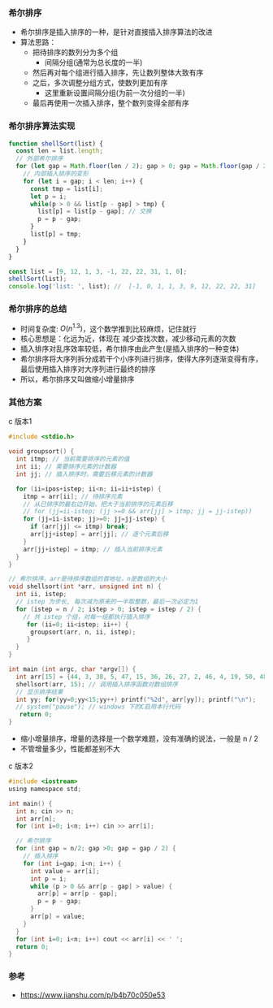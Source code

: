 ### 希尔排序

- 希尔排序是插入排序的一种，是针对直接插入排序算法的改进
- 算法思路：
  * 把待排序的数列分为多个组
    * 间隔分组(通常为总长度的一半)
  * 然后再对每个组进行插入排序，先让数列整体大致有序
  * 之后，多次调整分组方式，使数列更加有序
    * 这里重新设置间隔分组(为前一次分组的一半)
  * 最后再使用一次插入排序，整个数列变得全部有序

### 希尔排序算法实现

```js
function shellSort(list) {
  const len = list.length;
  // 外部希尔排序
  for (let gap = Math.floor(len / 2); gap > 0; gap = Math.floor(gap / 2)) {
    // 内部插入排序的变形
    for (let i = gap; i < len; i++) {
      const tmp = list[i];
      let p = i;
      while(p > 0 && list[p - gap] > tmp) {
        list[p] = list[p - gap]; // 交换
        p = p - gap;
      }
      list[p] = tmp;
    }
  }
}

const list = [9, 12, 1, 3, -1, 22, 22, 31, 1, 0];
shellSort(list);
console.log('list: ', list); //  [-1, 0, 1, 1, 3, 9, 12, 22, 22, 31]
```


### 希尔排序的总结

- 时间复杂度: $O(n^{1.3})$，这个数学推到比较麻烦，记住就行
- 核心思想是：化远为近，体现在 减少查找次数，减少移动元素的次数
- 插入排序对乱序效率较低，希尔排序由此产生(是插入排序的一种变体)
- 希尔排序将大序列拆分成若干个小序列进行排序，使得大序列逐渐变得有序，最后使用插入排序对大序列进行最终的排序
- 所以，希尔排序又叫做缩小增量排序

### 其他方案

c 版本1

```c
#include <stdio.h>

void groupsort() {
  int itmp; // 当前需要排序的元素的值
  int ii; // 需要排序元素的计数器
  int jj; // 插入排序时，需要后移元素的计数器

  for (ii=ipos+istep; ii<n; ii=ii+istep) {
    itmp = arr[ii]; // 待排序元素
    // 从已排序的最右边开始，把大于当前排序的元素后移
    // for (jj=ii-istep; (jj >=0 && arr[jj] > itmp; jj = jj-istep))
    for (jj=ii-istep; jj>=0; jj=jj-istep) {
      if (arr[jj] <= itmp) break;
      arr[jj+istep] = arr[jj]; // 逐个元素后移
    }
    arr[jj+istep] = itmp; // 插入当前排序元素
  }
}

// 希尔排序，arr是待排序数组的首地址，n是数组的大小
void shellsort(int *arr, unsigned int n) {
  int ii, istep;
  // istep 为步长, 每次减为原来的一半取整数，最后一次必定为1
  for (istep = n / 2; istep > 0; istep = istep / 2) {
    // 共 istep 个组，对每一组都执行插入排序
     for (ii=0; ii<istep; ii++) {
      groupsort(arr, n, ii, istep);
     }
  }
}

int main (int argc, char *argv[]) {
  int arr[15] = {44, 3, 38, 5, 47, 15, 36, 26, 27, 2, 46, 4, 19, 50, 48};
  shellsort(arr, 15); // 调用插入排序函数对数组排序
  // 显示排序结果
  int yy; for(yy=0;yy<15;yy++) printf("%2d", arr[yy]); printf("\n");
  // system("pause"); // windows 下的C启用本行代码
   return 0;
}
```

- 缩小增量排序，增量的选择是一个数学难题，没有准确的说法，一般是 n / 2
- 不管增量多少，性能都差别不大

c 版本2

```c
#include <iostream>
using namespace std;

int main() {
  int n; cin >> n;
  int arr[n];
  for (int i=0; i<n; i++) cin >> arr[i];

  // 希尔排序
  for (int gap = n/2; gap >0; gap = gap / 2) {
    // 插入排序
    for (int i=gap; i<n; i++) {
      int value = arr[i];
      int p = i;
      while (p > 0 && arr[p - gap] > value) {
        arr[p] = arr[p - gap];
        p = p - gap;
      }
      arr[p] = value;
    }
  }
  for (int i=0; i<n; i++) cout << arr[i] << ' ';
  return 0;
}
```

### 参考

- https://www.jianshu.com/p/b4b70c050e53
